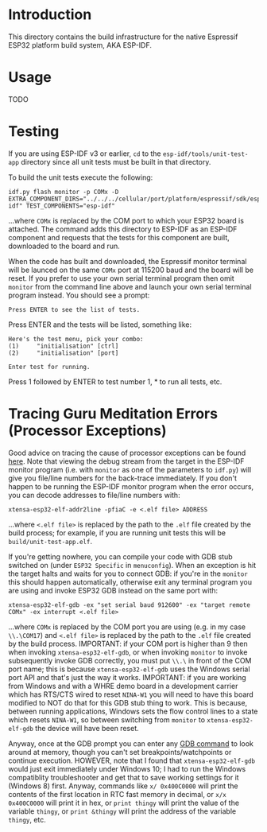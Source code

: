 # Introduction
This directory contains the build infrastructure for the native Espressif ESP32 platform build system, AKA ESP-IDF.

# Usage
TODO

# Testing
If you are using ESP-IDF v3 or earlier, `cd` to the `esp-idf/tools/unit-test-app` directory since all unit tests must be built in that directory.

To build the unit tests execute the following:

```
idf.py flash monitor -p COMx -D EXTRA_COMPONENT_DIRS="../../../cellular/port/platform/espressif/sdk/esp-idf" TEST_COMPONENTS="esp-idf"
```

...where `COMx` is replaced by the COM port to which your ESP32 board is attached. The command adds this directory to ESP-IDF as an ESP-IDF component and requests that the tests for this component are built, downloaded to the board and run.

When the code has built and downloaded, the Espressif monitor terminal will be launced on the same `COMx` port at 115200 baud and the board will be reset.  If you prefer to use your own serial terminal program then omit `monitor` from the command line above and launch your own serial terminal program instead.  You should see a prompt:

```
Press ENTER to see the list of tests.
```

Press ENTER and the tests will be listed, something like:

```
Here's the test menu, pick your combo:
(1)     "initialisation" [ctrl]
(2)     "initialisation" [port]

Enter test for running.
```

Press 1 followed by ENTER to test number 1, \* to run all tests, etc.

# Tracing Guru Meditation Errors (Processor Exceptions)
Good advice on tracing the cause of processor exceptions can be found [here](https://docs.espressif.com/projects/esp-idf/en/latest/api-guides/fatal-errors.html).  Note that viewing the debug stream from the target in the ESP-IDF monitor program (i.e. with `monitor` as one of the parameters to `idf.py`) will give you  file/line numbers for the back-trace immediately.  If you don't happen to be running the ESP-IDF monitor program when the error occurs, you can decode addresses to file/line numbers with:

`xtensa-esp32-elf-addr2line -pfiaC -e <.elf file> ADDRESS`

...where `<.elf file>` is replaced by the path to the `.elf` file created by the build process; for example, if you are running unit tests this will be `build/unit-test-app.elf`.

If you're getting nowhere, you can compile your code with GDB stub switched on (under `ESP32 Specific` in `menuconfig`).  When an exception is hit the target halts and waits for you to connect GDB: if you're in the `monitor` this should happen automatically, otherwise exit any terminal program you are using and invoke ESP32 GDB instead on the same port with:

`xtensa-esp32-elf-gdb -ex "set serial baud 912600" -ex "target remote COMx" -ex interrupt <.elf file>`

...where `COMx` is replaced by the COM port you are using (e.g. in my case `\\.\COM17`) and `<.elf file>` is replaced by the path to the `.elf` file created by the build process.  IMPORTANT: if your COM port is higher than 9 then when invoking `xtensa-esp32-elf-gdb`, or when invoking `monitor` to invoke subsequently invoke GDB correctly, you must put `\\.\` in front of the COM port name; this is because `xtensa-esp32-elf-gdb` uses the Windows serial port API and that's just the way it works.  IMPORTANT: if you are working from Windows and with a WHRE demo board in a development carrier which has RTS/CTS wired to reset `NINA-W1` you will need to have this board modified to NOT do that for this GDB stub thing to work.  This is because, between running applications, Windows sets the flow control lines to a state which resets `NINA-W1`, so between switching from `monitor` to `xtensa-esp32-elf-gdb` the device will have been reset.

Anyway, once at the GDB prompt you can enter any [GDB command](https://darkdust.net/files/GDB%20Cheat%20Sheet.pdf) to look around at memory, though you can't set breakpoints/watchpoints or continue execution.  HOWEVER, note that I found that `xtensa-esp32-elf-gdb` would just exit immediately under Windows 10; I had to run the Windows compatiblity troubleshooter and get that to save working settings for it (Windows 8) first.  Anyway, commands like `x/ 0x400C0000` will print the contents of the first location in RTC fast memory in decimal, or `x/x 0x400C0000` will print it in hex, or `print thingy` will print the value of the variable `thingy`, or `print &thingy` will print the address of the variable `thingy`, etc.